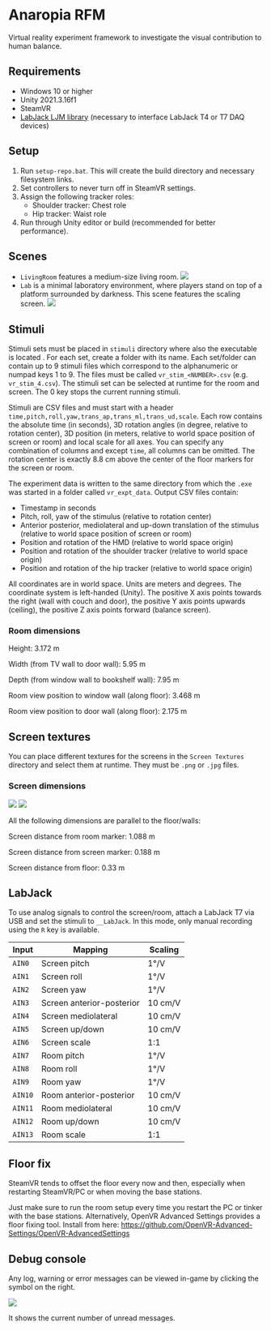 # Anaropia RFM

Virtual reality experiment framework to investigate the visual contribution to human balance.

## Requirements

* Windows 10 or higher
* Unity 2021.3.16f1
* SteamVR
* [LabJack LJM library](https://labjack.com/support/software/installers/ljm) (necessary to interface LabJack T4 or T7 DAQ devices)

## Setup

1. Run `setup-repo.bat`. This will create the build directory and necessary filesystem links.
2. Set controllers to never turn off in SteamVR settings.
3. Assign the following tracker roles:
    - Shoulder tracker: Chest role
    - Hip tracker: Waist role
4. Run through Unity editor or build (recommended for better performance).

## Scenes

- `LivingRoom` features a medium-size living room. ![](img/room.png)
- `Lab` is a minimal laboratory environment, where players stand on top of a platform surrounded by darkness. This scene features the scaling screen. ![](img/lab.png)

## Stimuli

Stimuli sets must be placed in `stimuli` directory where also the executable is located . For each set, create a folder with its name. Each set/folder can contain up to 9 stimuli files which correspond to the alphanumeric or numpad keys 1 to 9. The files must be called `vr_stim_<NUMBER>.csv` (e.g. `vr_stim_4.csv`). 
The stimuli set can be selected at runtime for the room and screen. The 0 key stops the current running stimuli.

Stimuli are CSV files and must start with a header `time,pitch,roll,yaw,trans_ap,trans_ml,trans_ud,scale`.
Each row contains the absolute time (in seconds), 3D rotation angles (in degree, relative to rotation center), 3D position (in meters, relative to world space position of screen or room) and local scale for all axes. You can specify any combination of columns and except `time`, all columns can be omitted.
The rotation center is exactly 8.8 cm above the center of the floor markers for the screen or room.

The experiment data is written to the same directory from which the `.exe` was started in a folder called `vr_expt_data`. Output CSV files contain:
- Timestamp in seconds
- Pitch, roll, yaw of the stimulus (relative to rotation center)
- Anterior posterior, mediolateral and up-down translation of the stimulus (relative to world space position of screen or room)
- Position and rotation of the HMD (relative to world space origin)
- Position and rotation of the shoulder tracker (relative to world space origin)
- Position and rotation of the hip tracker (relative to world space origin)

All coordinates are in world space. Units are meters and degrees. The coordinate system is left-handed (Unity).
The positive X axis points towards the right (wall with couch and door), the positive Y axis points upwards (ceiling), the positive Z axis points forward (balance screen).

### Room dimensions

Height: 3.172 m

Width (from TV wall to door wall): 5.95 m

Depth (from window wall to bookshelf wall): 7.95 m

Room view position to window wall (along floor): 3.468 m

Room view position to door wall (along floor): 2.175 m

## Screen textures

You can place different textures for the screens in the `Screen Textures` directory and select them at runtime. They must be `.png` or `.jpg` files.

### Screen dimensions

![](img/screen_round.png)
![](img/screen_rect.png)

All the following dimensions are parallel to the floor/walls:

Screen distance from room marker: 1.088 m

Screen distance from screen marker: 0.188 m

Screen distance from floor: 0.33 m

## LabJack

To use analog signals to control the screen/room, attach a LabJack T7 via USB and set the stimuli to `__LabJack`. In this mode, only manual recording using the `R` key is available.

| Input             | Mapping                | Scaling |
|-------------------|------------------------|---------|
| `AIN0`            | Screen pitch           | 1°/V    |
| `AIN1`            | Screen roll            | 1°/V    |
| `AIN2`            | Screen yaw             | 1°/V    |
| `AIN3`            | Screen anterior-posterior | 10 cm/V |
| `AIN4`            | Screen mediolateral    | 10 cm/V |
| `AIN5`            | Screen up/down         | 10 cm/V |
| `AIN6`            | Screen scale           | 1:1     |
| `AIN7`            | Room pitch             | 1°/V    |
| `AIN8`            | Room roll              | 1°/V    |
| `AIN9`            | Room yaw               | 1°/V    |
| `AIN10`           | Room anterior-posterior   | 10 cm/V |
| `AIN11`           | Room mediolateral      | 10 cm/V |
| `AIN12`           | Room up/down           | 10 cm/V |
| `AIN13`           | Room scale             | 1:1     |

## Floor fix

SteamVR tends to offset the floor every now and then, especially when restarting SteamVR/PC or when moving the base stations.

Just make sure to run the room setup every time you restart the PC or tinker with the base stations. Alternatively, OpenVR Advanced Settings provides a floor fixing tool. Install from here:
https://github.com/OpenVR-Advanced-Settings/OpenVR-AdvancedSettings

## Debug console
Any log, warning or error messages can be viewed in-game by clicking the symbol on the right.

![](img/debug_console.png)

It shows the current number of unread messages.